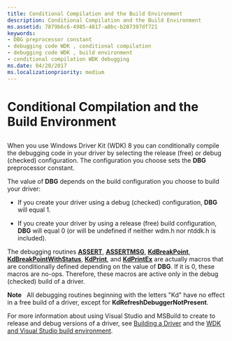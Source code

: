 ```yaml
---
title: Conditional Compilation and the Build Environment
description: Conditional Compilation and the Build Environment
ms.assetid: 7879b6c6-4985-4817-a8bc-b287397df721
keywords:
- DBG preprocessor constant
- debugging code WDK , conditional compilation
- debugging code WDK , build environment
- conditional compilation WDK debugging
ms.date: 04/20/2017
ms.localizationpriority: medium
---
```


# Conditional Compilation and the Build Environment


## <span id="ddk_conditional_compilation_and_the_build_environment_tools"></span><span id="DDK_CONDITIONAL_COMPILATION_AND_THE_BUILD_ENVIRONMENT_TOOLS"></span>


When you use Windows Driver Kit (WDK) 8 you can conditionally compile the debugging code in your driver by selecting the release (free) or debug (checked) configuration. The configuration you choose sets the **DBG** preprocessor constant.

The value of **DBG** depends on the build configuration you choose to build your driver:

-   If you create your driver using a debug (checked) configuration, **DBG** will equal 1.

-   If you create your driver by using a release (free) build configuration, **DBG** will equal 0 (or will be undefined if neither wdm.h nor ntddk.h is included).

The debugging routines [**ASSERT**](https://msdn.microsoft.com/library/windows/hardware/ff542107), [**ASSERTMSG**](https://msdn.microsoft.com/library/windows/hardware/ff542113), [**KdBreakPoint**](https://msdn.microsoft.com/library/windows/hardware/ff548063), [**KdBreakPointWithStatus**](https://msdn.microsoft.com/library/windows/hardware/ff548065), [**KdPrint**](https://msdn.microsoft.com/library/windows/hardware/ff548092), and [**KdPrintEx**](https://msdn.microsoft.com/library/windows/hardware/ff548100) are actually macros that are conditionally defined depending on the value of **DBG**. If it is 0, these macros are no-ops. Therefore, these macros are active only in the debug (checked) build of a driver.

**Note**   All debugging routines beginning with the letters "Kd" have no effect in a free build of a driver, except for **KdRefreshDebuggerNotPresent**.

 

For more information about using Visual Studio and MSBuild to create to release and debug versions of a driver, see [Building a Driver](https://msdn.microsoft.com/windows-drivers/develop/building_a_driver) and the [WDK and Visual Studio build environment](wdk-and-visual-studio-build-environment.md).

 

 





